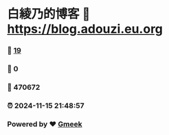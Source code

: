 # 白綾乃的博客 :link: https://blog.adouzi.eu.org 
### :page_facing_up: [19](https://blog.adouzi.eu.org/tag.html) 
### :speech_balloon: 0 
### :hibiscus: 470672 
### :alarm_clock: 2024-11-15 21:48:57 
### Powered by :heart: [Gmeek](https://github.com/Meekdai/Gmeek)
